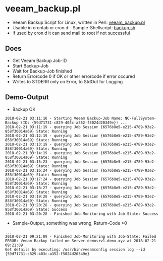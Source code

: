 # veeam_backup.pl
* Veeam Backup Script for Linux, written in Perl: [veeam_backup.pl](veeam_backup.pl)
* Usable in crontab or cron.d - Sample-Shellscript: [backup.sh](backup.sh)
* If used by cron.d it can send mail to root if not successful

## Does
* Get Veeam Backup Job-ID
* Start Backup-Job
* Wait for Backup-Job finished
* Return Errorcode 0 if OK or other errorcode if error occured
* Writes to STDERR only on Error, to StdOut for Logging

## Demo-Output
* Backup OK
```
2018-02-21 03:11:10 - Starting Veeam Backup-Job Name: NC-FullSystem-Backup (ID: {59d71731-c829-403c-a352-f5024d20349e}) ...
2018-02-21 03:11:19 - querying Job Session {6576b8e5-e215-4789-93e2-858f30014a69} State: Running
2018-02-21 03:12:19 - querying Job Session {6576b8e5-e215-4789-93e2-858f30014a69} State: Running
2018-02-21 03:13:19 - querying Job Session {6576b8e5-e215-4789-93e2-858f30014a69} State: Running
2018-02-21 03:14:19 - querying Job Session {6576b8e5-e215-4789-93e2-858f30014a69} State: Running
2018-02-21 03:15:23 - querying Job Session {6576b8e5-e215-4789-93e2-858f30014a69} State: Running
2018-02-21 03:16:24 - querying Job Session {6576b8e5-e215-4789-93e2-858f30014a69} State: Running
2018-02-21 03:17:24 - querying Job Session {6576b8e5-e215-4789-93e2-858f30014a69} State: Running
2018-02-21 03:18:27 - querying Job Session {6576b8e5-e215-4789-93e2-858f30014a69} State: Running
2018-02-21 03:19:28 - querying Job Session {6576b8e5-e215-4789-93e2-858f30014a69} State: Running
2018-02-21 03:20:28 - querying Job Session {6576b8e5-e215-4789-93e2-858f30014a69} State: Success
2018-02-21 03:20:28 - Finished Job-Monitoring with Job-State: Success
```
* Sample-Output, something was wrong, Return-Code >0
```
...
2018-02-21 09:21:09 - Finished Job-Monitoring with Job-State: Failed
ERROR: Veeam Backup failed on Server demosrv1.demo.xyz at 2018-02-21 09:21:09
Get details by executing: /usr/bin/veeamconfig session log --id {59d71731-c829-403c-a352-f5024d20349e}
```
